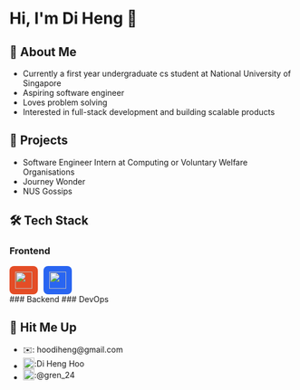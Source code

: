 # Hi, I'm Di Heng 👋
## 🐸 About Me
- Currently a first year undergraduate cs student at National University of Singapore
- Aspiring software engineer
- Loves problem solving
- Interested in full-stack development and building scalable products

## 📑 Projects
- Software Engineer Intern at Computing or Voluntary Welfare Organisations
- Journey Wonder
- NUS Gossips

## 🛠️ Tech Stack
### Frontend
<div style="display: flex; flex-direction:row ; align-items: center;">
    <div style="width: 50px; height: 50px; border-radius: 8px; background-color: #E44D26; display: flex; justify-content: center; align-items: center; margin-right: 10px;">
        <img src="https://upload.wikimedia.org/wikipedia/commons/thumb/2/26/HTML5_logo_and_wordmark.svg/600px-HTML5_logo_and_wordmark.svg.png" width="30" height="30">
    </div>
    <div style="width: 50px; height: 50px; border-radius: 8px; background-color: #2965F1; display: flex; justify-content: center; align-items: center; margin-right: 10px;">
        <img src="https://upload.wikimedia.org/wikipedia/commons/thumb/6/62/CSS3_logo.svg/600px-CSS3_logo.svg.png" width="30" height="30">
    </div>
</div>
### Backend
### DevOps

## 🤙 Hit Me Up
- <div style="display: flex; align-items: center;">
      ✉️: hoodiheng@gmail.com
  </div>
- <div style="display: flex; align-items: center;">
      <img src="https://upload.wikimedia.org/wikipedia/commons/thumb/c/ca/LinkedIn_logo_initials.png/600px-LinkedIn_logo_initials.png?20140125013055" width="20" height="20" style="pointer-events:none">: 
    <a href="https://www.linkedin.com/in/di-heng-hoo-a657361a3/" target="_blank" style="text-decoration: none">Di Heng Hoo</a>
  </div>
- <div style="display: flex; align-items: center;">
      <img src="https://upload.wikimedia.org/wikipedia/commons/thumb/8/82/Telegram_logo.svg/2048px-Telegram_logo.svg.png" width="20" height="20" style="pointer-events:none">: 
    <a href="https://t.me/gren_24" target="_blank" style="text-decoration: none">@gren_24</a>
  </div>

<!--
**grenn24/grenn24** is a ✨ _special_ ✨ repository because its `README.md` (this file) appears on your GitHub profile.

Here are some ideas to get you started:

- 🔭 I’m currently working on ...
- 🌱 I’m currently learning ...
- 👯 I’m looking to collaborate on ...
- 🤔 I’m looking for help with ...
- 💬 Ask me about ...
- 📫 How to reach me: ...
- 😄 Pronouns: ...
- ⚡ Fun fact: ...
-->
